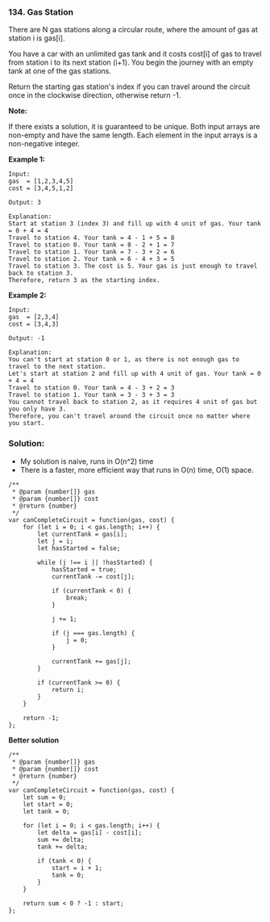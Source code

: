 ### 134. Gas Station

There are N gas stations along a circular route, where the amount of gas at station i is gas[i].

You have a car with an unlimited gas tank and it costs cost[i] of gas to travel from station i to its next station (i+1). You begin the journey with an empty tank at one of the gas stations.

Return the starting gas station's index if you can travel around the circuit once in the clockwise direction, otherwise return -1.

**Note:**

If there exists a solution, it is guaranteed to be unique.
Both input arrays are non-empty and have the same length.
Each element in the input arrays is a non-negative integer.

**Example 1:**
```
Input: 
gas  = [1,2,3,4,5]
cost = [3,4,5,1,2]

Output: 3

Explanation:
Start at station 3 (index 3) and fill up with 4 unit of gas. Your tank = 0 + 4 = 4
Travel to station 4. Your tank = 4 - 1 + 5 = 8
Travel to station 0. Your tank = 8 - 2 + 1 = 7
Travel to station 1. Your tank = 7 - 3 + 2 = 6
Travel to station 2. Your tank = 6 - 4 + 3 = 5
Travel to station 3. The cost is 5. Your gas is just enough to travel back to station 3.
Therefore, return 3 as the starting index.
```

**Example 2:**
```
Input: 
gas  = [2,3,4]
cost = [3,4,3]

Output: -1

Explanation:
You can't start at station 0 or 1, as there is not enough gas to travel to the next station.
Let's start at station 2 and fill up with 4 unit of gas. Your tank = 0 + 4 = 4
Travel to station 0. Your tank = 4 - 3 + 2 = 3
Travel to station 1. Your tank = 3 - 3 + 3 = 3
You cannot travel back to station 2, as it requires 4 unit of gas but you only have 3.
Therefore, you can't travel around the circuit once no matter where you start.
```

### Solution:
- My solution is naive, runs in O(n^2) time
- There is a faster, more efficient way that runs in O(n) time, O(1) space.
```
/**
 * @param {number[]} gas
 * @param {number[]} cost
 * @return {number}
 */
var canCompleteCircuit = function(gas, cost) {
    for (let i = 0; i < gas.length; i++) {
        let currentTank = gas[i];
        let j = i;
        let hasStarted = false;
        
        while (j !== i || !hasStarted) {
            hasStarted = true;
            currentTank -= cost[j];
            
            if (currentTank < 0) {
                break;
            }

            j += 1;
            
            if (j === gas.length) {
                j = 0;
            }
            
            currentTank += gas[j];
        }
        
        if (currentTank >= 0) {
            return i;
        }
    }
    
    return -1;
};
```

**Better solution**
```
/**
 * @param {number[]} gas
 * @param {number[]} cost
 * @return {number}
 */
var canCompleteCircuit = function(gas, cost) {
    let sum = 0;
    let start = 0;
    let tank = 0;
    
    for (let i = 0; i < gas.length; i++) {
        let delta = gas[i] - cost[i];
        sum += delta;
        tank += delta;
        
        if (tank < 0) {
            start = i + 1;
            tank = 0;
        }
    }
    
    return sum < 0 ? -1 : start;
};
```

